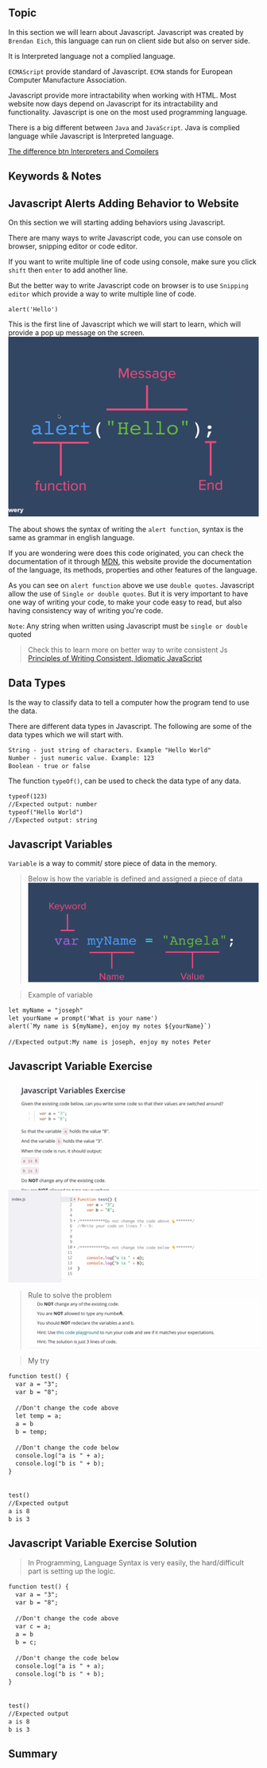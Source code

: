 ## Topic

In this section we will learn about Javascript. Javascript was created by `Brendan Eich`, this language can run on client side but also on server side.

It is Interpreted language not a complied language.

`ECMAScript` provide standard of Javascript. `ECMA` stands for European Computer Manufacture Association.

Javascript provide more intractability when working with HTML. Most website now days depend on Javascript for its intractability and functionality. Javascript is one on the most used programming language.

There is a big different between `Java` and `JavaScript`. Java is complied language while Javascript is Interpreted language.

[The difference btn Interpreters and Compilers](https://www.youtube.com/watch?v=_C5AHaS1mOA)

## Keywords & Notes

## Javascript Alerts Adding Behavior to Website

On this section we will starting adding behaviors using Javascript.

There are many ways to write Javascript code, you can use console on browser, snipping editor or code editor.

If you want to write multiple line of code using console, make sure you click `shift` then `enter` to add another line.

But the better way to write Javascript code on browser is to use `Snipping editor` which provide a way to write multiple line of code.

```
alert('Hello')
```

This is the first line of Javascript which we will start to learn, which will provide a pop up message on the screen.
![alert](./imgs/alert.png)

The about shows the syntax of writing the `alert function`, syntax is the same as grammar in english language.

If you are wondering were does this code originated, you can check the documentation of it through [MDN](https://developer.mozilla.org/en-US/docs/Web/API/Window/alert), this website provide the documentation of the language, its methods, properties and other features of the language.

As you can see on `alert function` above we use `double quotes`. Javascript allow the use of `Single or double quotes`. But it is very important to have one way of writing your code, to make your code easy to read, but also having consistency way of writing you're code.

`Note`: Any string when written using Javascript must be `single or double` quoted

> Check this to learn more on better way to write consistent Js
> [Principles of Writing Consistent, Idiomatic JavaScript](https://github.com/rwaldron/idiomatic.js/)

## Data Types

Is the way to classify data to tell a computer how the program tend to use the data.

There are different data types in Javascript. The following are some of the data types which we will start with.

```
String - just string of characters. Example "Hello World"
Number - just numeric value. Example: 123
Boolean - true or false
```

The function `typeOf()`, can be used to check the data type of any data.

```
typeof(123)
//Expected output: number
typeof("Hello World")
//Expected output: string
```

## Javascript Variables
`Variable` is a way to commit/ store piece of data in the memory.

> Below is how the variable is defined and assigned a piece of data
![How to define a varialbe](./imgs/variable.png)

> Example of variable
```
let myName = "joseph"
let yourName = prompt('What is your name')
alert(`My name is ${myName}, enjoy my notes ${yourName}`)

//Expected output:My name is joseph, enjoy my notes Peter
```

## Javascript Variable Exercise 
![Variable Exercise](./imgs/variable_exercise.png)
>Rule to solve the problem
![Rule to solve the problem](./imgs/rules_to_solve.png)

>My try
```
function test() {
  var a = "3";
  var b = "8";

  //Don't change the code above
  let temp = a;
  a = b
  b = temp;

  //Don't change the code below
  console.log("a is " + a);
  console.log("b is " + b);
}


test()
//Expected output
a is 8
b is 3
```

## Javascript Variable Exercise Solution
> In Programming, Language Syntax is very easily, the hard/difficult part is setting up the logic.

```
function test() {
  var a = "3";
  var b = "8";

  //Don't change the code above
  var c = a;
  a = b
  b = c;

  //Don't change the code below
  console.log("a is " + a);
  console.log("b is " + b);
}


test()
//Expected output
a is 8
b is 3
```


## Summary

